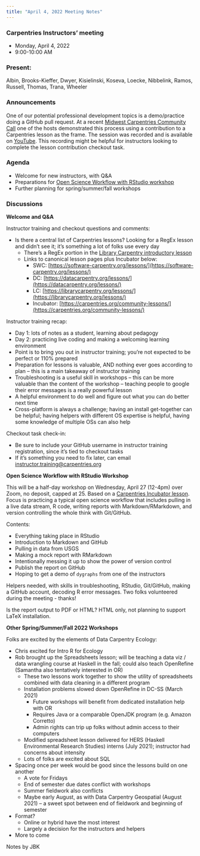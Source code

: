 ```yaml
---
title: "April 4, 2022 Meeting Notes"
---
```

### Carpentries Instructors’ meeting
- Monday, April 4, 2022
- 9:00-10:00 AM

### Present:
Albin, Brooks-Kieffer, Dwyer, Kisielinski, Koseva, Loecke, Nibbelink, Ramos, Russell, Thomas, Trana, Wheeler

### Announcements

One of our potential professional development topics is a demo/practice doing a GitHub pull request. At a recent [Midwest Carpentries Community Call](https://carpentries.topicbox.com/groups/local-us-midwest ) one of the hosts demonstrated this process using a contribution to a Carpentries lesson as the frame. The session was recorded and is available on [YouTube](https://www.youtube.com/watch?v=BpEWDg8AbPc). This recording might be helpful for instructors looking to complete the lesson contribution checkout task.

### Agenda
- Welcome for new instructors, with Q&A
- Preparations for [Open Science Workflow with RStudio workshop](https://kulibraries.github.io/2022-04-27-ku-open-sci-online/)
- Further planning for spring/summer/fall workshops

### Discussions

**Welcome and Q&A**

Instructor training and checkout questions and comments:

- Is there a central list of Carpentries lessons? Looking for a RegEx lesson and didn’t see it; it’s something a lot of folks use every day
  - There’s a RegEx portion in the [Library Carpentry introductory lesson](https://librarycarpentry.org/lc-data-intro/)
  - Links to canonical lesson pages plus Incubator below:
    - SWC: [https://software-carpentry.org/lessons/](https://software-carpentry.org/lessons/)
    - DC: [https://datacarpentry.org/lessons/](https://datacarpentry.org/lessons/)
    - LC: [https://librarycarpentry.org/lessons/](https://librarycarpentry.org/lessons/)
    - Incubator: [https://carpentries.org/community-lessons/](https://carpentries.org/community-lessons/)

Instructor training recap:

- Day 1: lots of notes as a student, learning about pedagogy
- Day 2: practicing live coding and making a welcoming learning environment
- Point is to bring you out in instructor training; you’re not expected to be perfect or 110% prepared
- Preparation for lessons is valuable, AND nothing ever goes according to plan – this is a main takeaway of instructor training
- Troubleshooting is a useful skill in workshops – this can be more valuable than the content of the workshop – teaching people to google their error messages is a really powerful lesson
- A helpful environment to do well and figure out what you can do better next time
- Cross-platform is always a challenge; having an install get-together can be helpful; having helpers with different OS expertise is helpful, having some knowledge of multiple OSs can also help

Checkout task check-in:
 - Be sure to include your GitHub username in instructor training registration, since it’s tied to checkout tasks
 - If it’s something you need to fix later, can email instructor.training@carpentries.org

**Open Science Workflow with RStudio Workshop**

This will be a half-day workshop on Wednesday, April 27 (12-4pm) over Zoom, no deposit, capped at 25. Based on a [Carpentries Incubator lesson](https://carpentries-incubator.github.io/open-science-with-r/). Focus is practicing a typical open science workflow that includes pulling in a live data stream, R code, writing reports with Markdown/RMarkdown, and version controlling the whole think with Git/GitHub.

Contents:

- Everything taking place in RStudio
- Introduction to Markdown and GitHub
- Pulling in data from USGS
- Making a mock report with RMarkdown
- Intentionally messing it up to show the power of version control
- Publish the report on GitHub
- Hoping to get a demo of `dygraphs` from one of the instructors

Helpers needed, with skills in troubleshooting, RStudio, Git/GitHub, making a GitHub account, decoding R error messages. Two folks volunteered during the meeting - thanks!

Is the report output to PDF or HTML? HTML only, not planning to support LaTeX installation.

**Other Spring/Summer/Fall 2022 Workshops**

Folks are excited by the elements of Data Carpentry Ecology:

- Chris excited for Intro R for Ecology
- Rob brought up the Spreadsheets lesson; will be teaching a data viz / data wrangling course at Haskell in the fall; could also teach OpenRefine (Samantha also tentatively interested in OR)
  - These two lessons work together to show the utility of spreadsheets combined with data cleaning in a different program
  - Installation problems slowed down OpenRefine in DC-SS (March 2021)
    - Future workshops will benefit from dedicated installation help with OR
    - Requires Java or a comparable OpenJDK program (e.g. Amazon Corretto)
    - Admin rights can trip up folks without admin access to their computers
  - Modified spreadsheet lesson delivered for HERS (Haskell Environmental Research Studies) interns (July 2021); instructor had concerns about intensity
  - Lots of folks are excited about SQL
- Spacing once per week would be good since the lessons build on one another
  - A vote for Fridays
  - End of semester due dates conflict with workshops
  - Summer fieldwork also conflicts
  - Maybe early August, as with Data Carpentry Geospatial (August 2021) – a sweet spot between end of fieldwork and beginning of semester
- Format?
  - Online or hybrid have the most interest
  - Largely a decision for the instructors and helpers
- More to come


Notes by JBK
